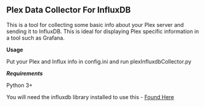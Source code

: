 **Plex Data Collector For InfluxDB**
------------------------------

This is a tool for collecting some basic info about your Plex server and sending it to InfluxDB.  This is ideal for displaying Plex specific information in a tool such as Grafana. 

**Usage**

Put your Plex and Influx info in config.ini and run plexInfluxdbCollector.py


***Requirements***

Python 3+

You will need the influxdb library installed to use this - [Found Here](https://github.com/influxdata/influxdb-python)

